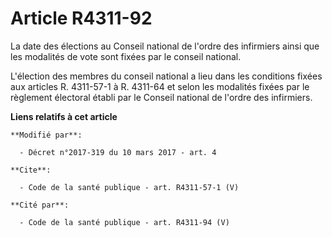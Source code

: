 # Article R4311-92

La date des élections au Conseil national de l'ordre des infirmiers ainsi que les modalités de vote sont fixées par le
conseil national. 

L'élection des membres du conseil national a lieu dans les conditions fixées aux articles R. 4311-57-1 à R. 4311-64 et selon
les modalités fixées par le règlement électoral établi par le Conseil national de l'ordre des infirmiers.

**Liens relatifs à cet article**

	**Modifié par**:

	  - Décret n°2017-319 du 10 mars 2017 - art. 4

	**Cite**:

	  - Code de la santé publique - art. R4311-57-1 (V)

	**Cité par**:

	  - Code de la santé publique - art. R4311-94 (V)
